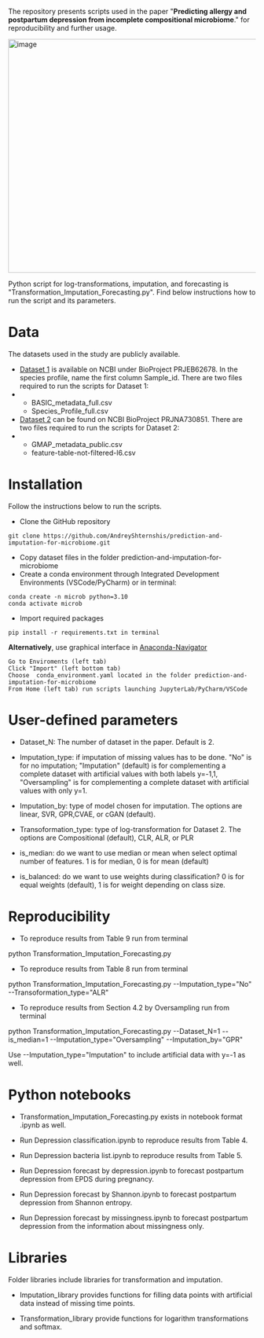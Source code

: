 The repository presents scripts used in the paper "**Predicting allergy and postpartum depression from incomplete compositional microbiome**." for reproducibility and further usage.


<img width="1304" height="476" alt="image" src="https://github.com/user-attachments/assets/f6cb7fac-4ff7-4011-80b7-7f7ca509dd21" />


Python script for log-transformations, imputation, and forecasting is "Transformation_Imputation_Forecasting.py". Find below instructions how to run the script and its parameters.

# Data

The datasets used in the study are publicly available.

- [Dataset 1](https://www.ncbi.nlm.nih.gov/bioproject/?term=PRJEB62678) is available on NCBI under BioProject PRJEB62678. In the species profile, name the first column Sample_id. There are two files required to run the scripts for Dataset 1:
-  - BASIC_metadata_full.csv
   - Species_Profile_full.csv
- [Dataset 2](https://www.ncbi.nlm.nih.gov/bioproject/?term=PRJNA730851) can be found on NCBI BioProject PRJNA730851. There are two files required to run the scripts for Dataset 2:
- - GMAP_metadata_public.csv
  - feature-table-not-filtered-l6.csv

# Installation
Follow the instructions below to run the scripts.

- Clone the GitHub repository
```
git clone https://github.com/AndreyShternshis/prediction-and-imputation-for-microbiome.git
```
- Copy dataset files in the folder prediction-and-imputation-for-microbiome
- Create a conda environment through Integrated Development Environments (VSCode/PyCharm) or in terminal:
```
conda create -n microb python=3.10
conda activate microb
```
- Import required packages

```
pip install -r requirements.txt in terminal
```

**Alternatively**, use graphical interface in [Anaconda-Navigator](https://www.anaconda.com/products/navigator)

```
Go to Enviroments (left tab)
Click "Import" (left bottom tab)
Choose  conda_environment.yaml located in the folder prediction-and-imputation-for-microbiome
From Home (left tab) run scripts launching JupyterLab/PyCharm/VSCode
```

# User-defined parameters

- Dataset_N: The number of dataset in the paper. Default is 2.

- Imputation_type: if imputation of missing values has to be done. "No" is for no imputation; "Imputation" (default) is for complementing a complete dataset with artificial values with both labels y=-1,1, "Oversampling" is for complementing a complete dataset with artificial values with only y=1.

- Imputation_by: type of model chosen for imputation. The options are linear, SVR, GPR,CVAE, or cGAN (default).

- Transoformation_type: type of log-transformation for Dataset 2. The options are Compositional (default), CLR, ALR, or PLR

- is_median: do we want to use median or mean when select optimal number of features. 1 is for median, 0 is for mean (default)

- is_balanced: do we want to use weights during classification? 0 is for equal weights (default), 1 is for weight depending on class size.


# Reproducibility

- To reproduce results from Table 9 run from terminal 

python Transformation_Imputation_Forecasting.py

- To reproduce results from Table 8 run from terminal

python Transformation_Imputation_Forecasting.py --Imputation_type="No" --Transoformation_type="ALR"

- To reproduce results from Section 4.2 by Oversampling run from terminal

python Transformation_Imputation_Forecasting.py --Dataset_N=1 --is_median=1 --Imputation_type="Oversampling" --Imputation_by="GPR"

Use --Imputation_type="Imputation" to include artificial data with y=-1 as well.

# Python notebooks

- Transformation_Imputation_Forecasting.py exists in notebook format .ipynb as well.

- Run Depression classification.ipynb to reproduce results from Table 4.

- Run Depression bacteria list.ipynb to reproduce results from Table 5.

- Run Depression forecast by depression.ipynb to forecast postpartum depression from EPDS during pregnancy.

- Run Depression forecast by Shannon.ipynb to forecast postpartum depression from Shannon entropy.

- Run Depression forecast by missingness.ipynb to forecast postpartum depression from the information about missingness only.

# Libraries

Folder libraries include libraries for transformation and imputation.

- Imputation_library provides functions for filling data points with artificial data instead of missing  time points.

- Transformation_library provide functions for logarithm transformations and softmax.



